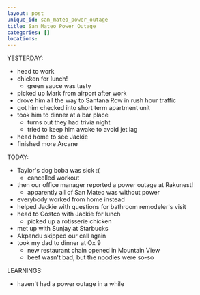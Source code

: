 ```yaml
---
layout: post
unique_id: san_mateo_power_outage
title: San Mateo Power Outage
categories: []
locations: 
---
```


YESTERDAY:
* head to work
* chicken for lunch!
  * green sauce was tasty
* picked up Mark from airport after work
* drove him all the way to Santana Row in rush hour traffic
* got him checked into short term apartment unit
* took him to dinner at a bar place
  * turns out they had trivia night
  * tried to keep him awake to avoid jet lag
* head home to see Jackie
* finished more Arcane

TODAY:
* Taylor's dog boba was sick :(
  * cancelled workout
* then our office manager reported a power outage at Rakunest!
  * apparently all of San Mateo was without power
* everybody worked from home instead
* helped Jackie with questions for bathroom remodeler's visit
* head to Costco with Jackie for lunch
  * picked up a rotisserie chicken
* met up with Sunjay at Starbucks
* Akpandu skipped our call again
* took my dad to dinner at Ox 9
  * new restaurant chain opened in Mountain View
  * beef wasn't bad, but the noodles were so-so

LEARNINGS:
* haven't had a power outage in a while
